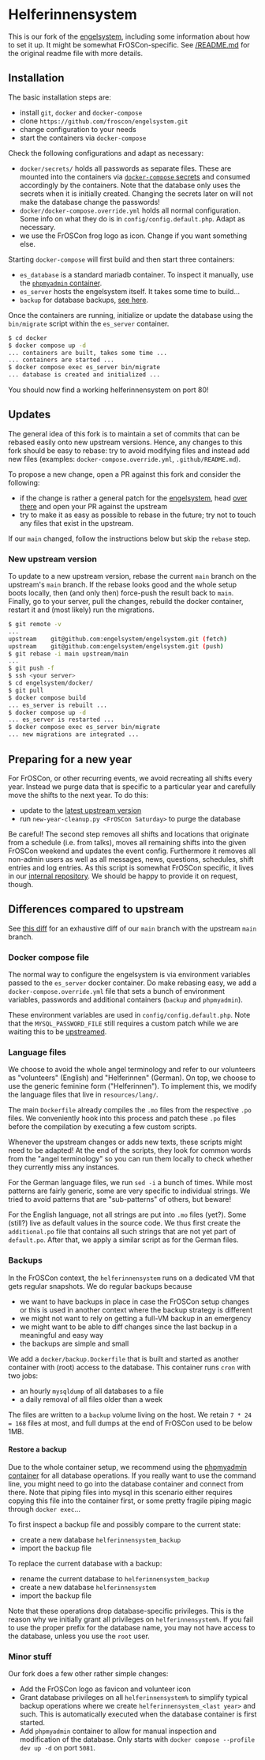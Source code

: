 # Helferinnensystem

This is our fork of the [engelsystem](https://engelsystem.de), including some
information about how to set it up. It might be somewhat FrOSCon-specific.
See [/README.md](/README.md) for the original readme file with more details.


## Installation

The basic installation steps are:

- install `git`, `docker` and `docker-compose`
- clone `https://github.com/froscon/engelsystem.git`
- change configuration to your needs
- start the containers via `docker-compose`

Check the following configurations and adapt as necessary:

- `docker/secrets/` holds all passwords as separate files. These are mounted
  into the containers via [`docker-compose` secrets](https://docs.docker.com/compose/use-secrets/)
  and consumed accordingly by the containers. Note that the database only uses
  the secrets when it is initially created. Changing the secrets later on will
  not make the database change the passwords!
- `docker/docker-compose.override.yml` holds all normal configuration. Some info
  on what they do is in `config/config.default.php`. Adapt as necessary.
- we use the FrOSCon frog logo as icon. Change if you want something else.

Starting `docker-compose` will first build and then start three containers:

- `es_database` is a standard mariadb container. To inspect it manually, use the
  [`phpmyadmin` container](#minor-stuff).
- `es_server` hosts the engelsystem itself. It takes some time to build...
- `backup` for database backups, [see here](#backups).

Once the containers are running, initialize or update the database using the
`bin/migrate` script within the `es_server` container.

```bash
$ cd docker
$ docker compose up -d
... containers are built, takes some time ...
... containers are started ...
$ docker compose exec es_server bin/migrate
... database is created and initialized ...
```

You should now find a working helferinnensystem on port 80!


## Updates

The general idea of this fork is to maintain a set of commits that can be
rebased easily onto new upstream versions. Hence, any changes to this fork
should be easy to rebase: try to avoid modifying files and instead add new
files (examples: `docker-compose.override.yml`, `.github/README.md`).

To propose a new change, open a PR against this fork and consider the following:

- if the change is rather a general patch for the [engelsystem](https://engelsystem.de),
  head [over there](https://github.com/engelsystem/engelsystem) and open your PR
  against the upstream
- try to make it as easy as possible to rebase in the future; try not to touch
  any files that exist in the upstream.

If our `main` changed, follow the instructions below but skip the `rebase` step.


### New upstream version

To update to a new upstream version, rebase the current `main` branch on the
upstream's `main` branch. If the rebase looks good and the whole setup boots
locally, then (and only then) force-push the result back to `main`. Finally,
go to your server, pull the changes, rebuild the docker container,
restart it and (most likely) run the migrations.

```bash
$ git remote -v
...
upstream	git@github.com:engelsystem/engelsystem.git (fetch)
upstream	git@github.com:engelsystem/engelsystem.git (push)
$ git rebase -i main upstream/main
...
$ git push -f
$ ssh <your server>
$ cd engelsystem/docker/
$ git pull
$ docker compose build
... es_server is rebuilt ...
$ docker compose up -d
... es_server is restarted ...
$ docker compose exec es_server bin/migrate
... new migrations are integrated ...
```


## Preparing for a new year

For FrOSCon, or other recurring events, we avoid recreating all shifts every
year. Instead we purge data that is specific to a particular year and carefully
move the shifts to the next year. To do this:

- update to the [latest upstream version](#new-upstream-version)
- run `new-year-cleanup.py <FrOSCon Saturday>` to purge the database

Be careful! The second step removes all shifts and locations that originate from
a schedule (i.e. from talks), moves all remaining shifts into the given
FrOSCon weekend and updates the event config. Furthermore it removes all
non-admin users as well as all messages, news, questions, schedules, shift
entries and log entries.
As this script is somewhat FrOSCon specific, it lives in our
[internal repository](https://gitlab.froscon.org/conference/helfen). We should
be happy to provide it on request, though.


## Differences compared to upstream

See [this diff](https://github.com/engelsystem/engelsystem/compare/main...froscon:engelsystem:main)
for an exhaustive diff of our `main` branch with the upstream `main` branch.


### Docker compose file

The normal way to configure the engelsystem is via environment variables passed
to the `es_server` docker container. Do make rebasing easy, we add a
`docker-compose.override.yml` file that sets a bunch of environment variables,
passwords and additional containers (`backup` and `phpmyadmin`).

These environment variables are used in `config/config.default.php`. Note that
the `MYSQL_PASSWORD_FILE` still requires a custom patch while we are waiting
this to be [upstreamed](https://github.com/engelsystem/engelsystem/pull/1367).


### Language files

We choose to avoid the whole angel terminology and refer to our volunteers as
"volunteers" (English) and "Helferinnen" (German). On top, we choose to use the
generic feminine form ("Helferinnen"). To implement this, we modify the language
files that live in `resources/lang/`.

The main `Dockerfile` already compiles the `.mo` files from the respective `.po`
files. We conveniently hook into this process and patch these `.po` files before
the compilation by executing a few custom scripts.

Whenever the upstream changes or adds new texts, these scripts might need to be
adapted! At the end of the scripts, they look for common words from the "angel
terminology" so you can run them locally to check whether they currently
miss any instances.

For the German language files, we run `sed -i` a bunch of times. While most
patterns are fairly generic, some are very specific to individual strings. We
tried to avoid patterns that are "sub-patterns" of others, but beware!

For the English language, not all strings are put into `.mo` files (yet?). Some
(still?) live as default values in the source code. We thus first create the
`additional.po` file that contains all such strings that are not yet part of
`default.po`. After that, we apply a similar script as for the German files.


### Backups

In the FrOSCon context, the `helferinnensystem` runs on a dedicated VM that gets
regular snapshots. We do regular backups because

- we want to have backups in place in case the FrOSCon setup changes or this is
  used in another context where the backup strategy is different
- we might not want to rely on getting a full-VM backup in an emergency
- we might want to be able to diff changes since the last backup in a meaningful
  and easy way
- the backups are simple and small

We add a `docker/backup.Dockerfile` that is built and started as another
container with (root) access to the database. This container runs `cron` with
two jobs:

- an hourly `mysqldump` of all databases to a file
- a daily removal of all files older than a week

The files are written to a `backup` volume living on the host. We retain
`7 * 24 = 168` files at most, and full dumps at the end of FrOSCon used to be
below 1MB.


#### Restore a backup

Due to the whole container setup, we recommend using the
[phpmyadmin container](#minor-stuff) for all database operations. If you really
want to use the command line, you might need to go into the database container
and connect from there. Note that piping files into mysql in this scenario
either requires copying this file into the container first, or some pretty
fragile piping magic through `docker exec`...

To first inspect a backup file and possibly compare to the current state:

- create a new database `helferinnensystem_backup`
- import the backup file

To replace the current database with a backup:

- rename the current database to `helferinnensystem_backup`
- create a new database `helferinnensystem`
- import the backup file

Note that these operations drop database-specific privileges. This is the
reason why we initially grant all privileges on `helferinnensystem%`. If you
fail to use the proper prefix for the database name, you may not have access to
the database, unless you use the `root` user.


### Minor stuff

Our fork does a few other rather simple changes:

- Add the FrOSCon logo as favicon and volunteer icon
- Grant database privileges on all `helferinnensystem%` to simplify typical
  backup operations where we create `helferinnensystem_<last year>` and such.
  This is automatically executed when the database container is first started.
- Add `phpmyadmin` container to allow for manual inspection and modification of
  the database. Only starts with `docker compose --profile dev up -d` on port
  `5081`.
